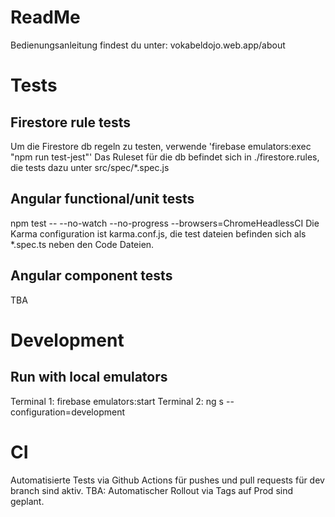 # ReadMe
Bedienungsanleitung findest du unter: vokabeldojo.web.app/about

# Tests
## Firestore rule tests
Um die Firestore db regeln zu testen, verwende 'firebase emulators:exec "npm run test-jest"'
Das Ruleset für die db befindet sich in ./firestore.rules, die tests dazu unter src/spec/*.spec.js

## Angular functional/unit tests
npm test -- --no-watch --no-progress --browsers=ChromeHeadlessCI
Die Karma configuration ist karma.conf.js, die test dateien befinden sich als *.spec.ts neben den Code Dateien.

## Angular component tests
TBA

# Development
## Run with local emulators
Terminal 1: firebase emulators:start
Terminal 2: ng s --configuration=development

# CI
Automatisierte Tests via Github Actions für pushes und pull requests für dev branch sind aktiv.
TBA: Automatischer Rollout via Tags auf Prod sind geplant.